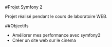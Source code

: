 #Projet Symfony 2

Projet réalisé pendant le cours de laboratoire WEB.

##Objectifs

* Améliorer mes performance avec symfony2
* Créer un site web sur le cinema
